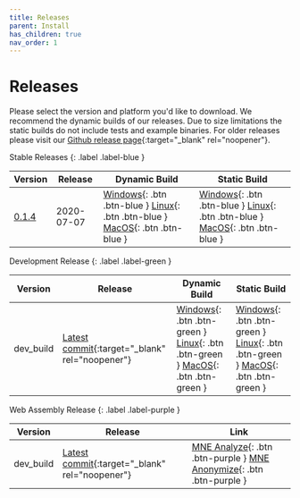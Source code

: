 ```yaml
---
title: Releases
parent: Install
has_children: true
nav_order: 1
---
```

# Releases

Please select the version and platform you'd like to download. We recommend the dynamic builds of our releases. Due to size limitations the static builds do not include tests and example binaries. For older releases please visit our [Github release page](https://github.com/mne-tools/mne-cpp/releases){:target="_blank" rel="noopener"}.

Stable Releases
{: .label .label-blue }

| Version | Release | Dynamic Build | Static Build |
|-------|-------|-------|-------|
| [0.1.4](changelog.md#version-014) | 2020-07-07 | <span class="fs-2"> [Windows](https://github.com/mne-tools/mne-cpp/releases/download/v0.1.4/mne-cpp-windows-dynamic-x86_64.zip){: .btn .btn-blue } [Linux](https://github.com/mne-tools/mne-cpp/releases/download/v0.1.4/mne-cpp-linux-dynamic-x86_64.tar.gz){: .btn .btn-blue } [MacOS](https://github.com/mne-tools/mne-cpp/releases/download/v0.1.4/mne-cpp-macos-dynamic-x86_64.tar.gz){: .btn .btn-blue } </span> | <span class="fs-2"> [Windows](https://github.com/mne-tools/mne-cpp/releases/download/v0.1.4/mne-cpp-windows-static-x86_64.zip){: .btn .btn-blue } [Linux](https://github.com/mne-tools/mne-cpp/releases/download/v0.1.4/mne-cpp-linux-static-x86_64.tar.gz){: .btn .btn-blue } [MacOS](https://github.com/mne-tools/mne-cpp/releases/download/v0.1.4/mne-cpp-macos-static-x86_64.tar.gz){: .btn .btn-blue } </span> |

Development Release
{: .label .label-green }

| Version | Release | Dynamic Build | Static Build |
|-------|-------|-------|-------|
| dev_build | [Latest commit](https://github.com/mne-tools/mne-cpp/commits/master){:target="_blank" rel="noopener"} | <span class="fs-2"> [Windows](https://github.com/mne-tools/mne-cpp/releases/download/dev_build/mne-cpp-windows-dynamic-x86_64.zip){: .btn .btn-green } [Linux](https://github.com/mne-tools/mne-cpp/releases/download/dev_build/mne-cpp-linux-dynamic-x86_64.tar.gz){: .btn .btn-green } [MacOS](https://github.com/mne-tools/mne-cpp/releases/download/dev_build/mne-cpp-macos-dynamic-x86_64.tar.gz){: .btn .btn-green } </span> | <span class="fs-2"> [Windows](https://github.com/mne-tools/mne-cpp/releases/download/dev_build/mne-cpp-windows-static-x86_64.zip){: .btn .btn-green } [Linux](https://github.com/mne-tools/mne-cpp/releases/download/dev_build/mne-cpp-linux-static-x86_64.tar.gz){: .btn .btn-green } [MacOS](https://github.com/mne-tools/mne-cpp/releases/download/dev_build/mne-cpp-macos-static-x86_64.tar.gz){: .btn .btn-green } </span> |

Web Assembly Release
{: .label .label-purple }

| Version | Release | Link |
|---------|------|------|
| dev_build | [Latest commit](https://github.com/mne-tools/mne-cpp/commits/master){:target="_blank" rel="noopener"} | <span class="fs-2"> [MNE Analyze](https://mne-cpp.github.io/wasm/mne_analyze.html){: .btn .btn-purple } </span> <span class="fs-2"> [MNE Anonymize](https://mne-cpp.github.io/wasm/mne_anonymize.html){: .btn .btn-purple } </span>|
